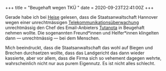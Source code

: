 +++
title = "Beugehaft wegen TKÜ "
date = 2020-09-23T22:41:00Z
+++


Gerade habe ich bei [Heise](https://www.heise.de/news/Mailanbieter-Tutanota-Staatsanwaltschaft-wollte-Chef-in-Beugehaft-nehmen-4908806.html) gelesen, dass die Staatsanwaltschaft Hannover wegen einer unrechtmässigen [Telekommunikationsüberwachung](https://de.wikipedia.org/wiki/Telekommunikationsüberwachung) unrechtmässig den Chef des Email-Anbieters [Tutanota](https://tutanota.com/de/) in Beugehaft nehmen wollte. Die sogenannten Freund\*innen und Helfer\*innen klingelten dann — unrechtmässig — bei dem Menschen.

Mich beeindruckt, dass die Staatsanwaltschaft das wohl auf Biegen und Brechen durchsetzen wollte, dass das Landgericht das dann wieder kassierte, aber vor allem, dass die Firma sich so vehement dagegen wehrte, wahrscheinlich nicht nur aus purem Eigennutz. Es ist nicht alles schlecht.